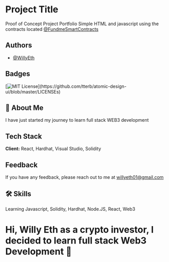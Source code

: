 
# Project Title 

Proof of Concept Project Portfolio 
Simple HTML and javascript using the contracts located [@FundmeSmartContracts](https://github.com/WillyEth/hardhat-fund-me-fcc)

## Authors

- [@WillyEth](https://github.com/WillyEth)


## Badges

[![MIT License](https://img.shields.io/apm/l/atomic-design-ui.svg?)](https://github.com/tterb/atomic-design-ui/blob/master/LICENSEs)

## 🚀 About Me
I have just started my journey to learn full stack WEB3 development

## Tech Stack

**Client:** React, Hardhat, Visual Studio, Solidity

## Feedback

If you have any feedback, please reach out to me at willyeth01@gmail.com

## 🛠 Skills
Learning Javascript, Solidity, Hardhat, Node.JS, React, Web3

# Hi, Willy Eth as a crypto investor, I decided to learn full stack Web3 Development 👋